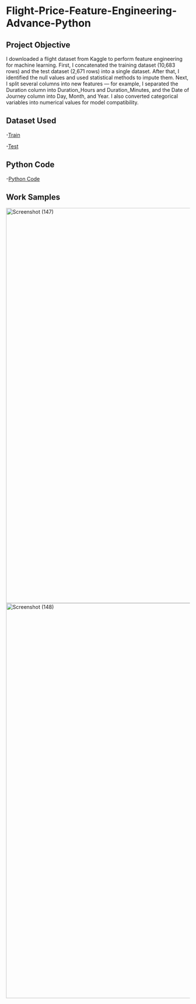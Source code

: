 # Flight-Price-Feature-Engineering-Advance-Python

## Project Objective
I downloaded a flight dataset from Kaggle to perform feature engineering for machine learning. First, I concatenated the training dataset (10,683 rows) and the test dataset (2,671 rows) into a single dataset. After that, I identified the null values and used statistical methods to impute them. Next, I split several columns into new features — for example, I separated the Duration column into Duration_Hours and Duration_Minutes, and the Date of Journey column into Day, Month, and Year. I also converted categorical variables into numerical values for model compatibility.

## Dataset Used

-<a href="https://github.com/AsheeshSinghrajput/Flight-Price-Feature-Engineering-Advance-Python/blob/main/Data_Train.xlsx">Train</a>

-<a href="https://github.com/AsheeshSinghrajput/Flight-Price-Feature-Engineering-Advance-Python/blob/main/Test_set.xlsx">Test</a>

## Python Code

-<a href="https://github.com/AsheeshSinghrajput/Flight-Price-Feature-Engineering-Advance-Python/blob/main/Flight%20Price%20Prediciton%20Feature%20Engineering.ipynb">Python Code</a>

## Work Samples 
<img width="1920" height="1080" alt="Screenshot (147)" src="https://github.com/user-attachments/assets/c287defc-8ac6-4c2b-bcbe-4b7c365aa4a2" />

<img width="1920" height="1080" alt="Screenshot (148)" src="https://github.com/user-attachments/assets/02210d72-d633-4792-8e4e-fc76d0dc7ea5" />


